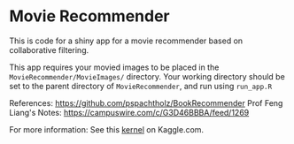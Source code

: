 # Movie Recommender 

This is code for a shiny app for a movie recommender based on collaborative filtering.

This app requires your movied images to be placed in the `MovieRecommender/MovieImages/` directory.
Your working directory should be set to the parent directory of `MovieRecommender`, and run using
`run_app.R`

References:
https://github.com/pspachtholz/BookRecommender
Prof Feng Liang's Notes: https://campuswire.com/c/G3D46BBBA/feed/1269

For more information: See this [kernel](https://www.kaggle.com/philippsp/book-recommender-collaborative-filtering-shiny) on Kaggle.com.
